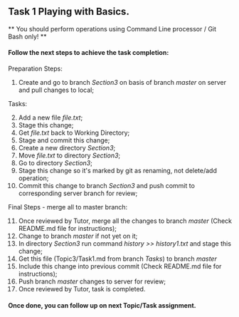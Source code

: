 ## Task 1 Playing with Basics.

** You should perform operations using Command Line processor / Git Bash only! **

#### Follow the next steps to achieve the task completion:

Preparation Steps:

1.  Create and go to branch *Section3* on basis of branch *master* on server and pull changes to local;

Tasks:

2.  Add a new file *file.txt*;
3.  Stage this change;
4.  Get *file.txt* back to Working Directory;
5.  Stage and commit this change;
6.  Create a new directory *Section3*;
7.  Move *file.txt* to directory *Section3*;
8.  Go to directory *Section3*;
9.	Stage this change so it's marked by git as renaming, not delete/add operation;
10. Commit this change to branch *Section3* and push commit to corresponding server branch for review;

Final Steps - merge all to master branch:

11. Once reviewed by Tutor, merge all the changes to branch *master* (Check README.md file for instructions);
12. Change to branch *master* if not yet on it;
13. In directory *Section3* run command *history >> history1.txt* and stage this change;
14. Get this file (Topic3/Task1.md from branch *Tasks*) to branch *master*
15. Include this change into previous commit (Check README.md file for instructions);
16. Push branch *master* changes to server for review;
17. Once reviewed by Tutor, task is completed.

#### Once done, you can follow up on next Topic/Task assignment.